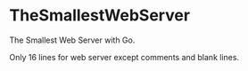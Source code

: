# TheSmallestWebServer

The Smallest Web Server with Go.

Only 16 lines for web server except comments and blank lines.